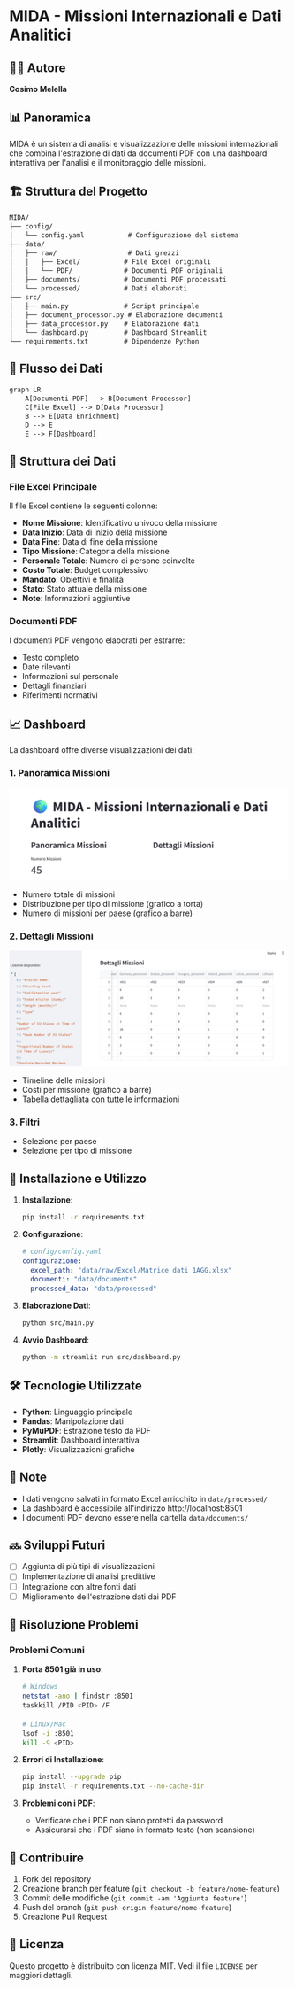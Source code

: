# MIDA - Missioni Internazionali e Dati Analitici

## 👨‍💻 Autore
**Cosimo Melella**

## 📊 Panoramica
MIDA è un sistema di analisi e visualizzazione delle missioni internazionali che combina l'estrazione di dati da documenti PDF con una dashboard interattiva per l'analisi e il monitoraggio delle missioni.

## 🏗️ Struttura del Progetto
```
MIDA/
├── config/
│   └── config.yaml           # Configurazione del sistema
├── data/
│   ├── raw/                  # Dati grezzi
│   │   ├── Excel/           # File Excel originali
│   │   └── PDF/             # Documenti PDF originali
│   ├── documents/           # Documenti PDF processati
│   └── processed/           # Dati elaborati
├── src/
│   ├── main.py              # Script principale
│   ├── document_processor.py # Elaborazione documenti
│   ├── data_processor.py    # Elaborazione dati
│   └── dashboard.py         # Dashboard Streamlit
└── requirements.txt         # Dipendenze Python
```

## 🔄 Flusso dei Dati
```mermaid
graph LR
    A[Documenti PDF] --> B[Document Processor]
    C[File Excel] --> D[Data Processor]
    B --> E[Data Enrichment]
    D --> E
    E --> F[Dashboard]
```

## 📁 Struttura dei Dati

### File Excel Principale
Il file Excel contiene le seguenti colonne:
- **Nome Missione**: Identificativo univoco della missione
- **Data Inizio**: Data di inizio della missione
- **Data Fine**: Data di fine della missione
- **Tipo Missione**: Categoria della missione
- **Personale Totale**: Numero di persone coinvolte
- **Costo Totale**: Budget complessivo
- **Mandato**: Obiettivi e finalità
- **Stato**: Stato attuale della missione
- **Note**: Informazioni aggiuntive

### Documenti PDF
I documenti PDF vengono elaborati per estrarre:
- Testo completo
- Date rilevanti
- Informazioni sul personale
- Dettagli finanziari
- Riferimenti normativi

## 📈 Dashboard
La dashboard offre diverse visualizzazioni dei dati:

### 1. Panoramica Missioni
![Panoramica Missioni](docs/images/panoramica%20missioni.png)
- Numero totale di missioni
- Distribuzione per tipo di missione (grafico a torta)
- Numero di missioni per paese (grafico a barre)

### 2. Dettagli Missioni
![Dettagli Missioni](docs/images/dettagli%20missioni.png)
- Timeline delle missioni
- Costi per missione (grafico a barre)
- Tabella dettagliata con tutte le informazioni

### 3. Filtri
- Selezione per paese
- Selezione per tipo di missione

## 🚀 Installazione e Utilizzo

1. **Installazione**:
   ```bash
   pip install -r requirements.txt
   ```

2. **Configurazione**:
   ```yaml
   # config/config.yaml
   configurazione:
     excel_path: "data/raw/Excel/Matrice dati 1AGG.xlsx"
     documenti: "data/documents"
     processed_data: "data/processed"
   ```

3. **Elaborazione Dati**:
   ```bash
   python src/main.py
   ```

4. **Avvio Dashboard**:
   ```bash
   python -m streamlit run src/dashboard.py
   ```

## 🛠️ Tecnologie Utilizzate
- **Python**: Linguaggio principale
- **Pandas**: Manipolazione dati
- **PyMuPDF**: Estrazione testo da PDF
- **Streamlit**: Dashboard interattiva
- **Plotly**: Visualizzazioni grafiche

## 📝 Note
- I dati vengono salvati in formato Excel arricchito in `data/processed/`
- La dashboard è accessibile all'indirizzo http://localhost:8501
- I documenti PDF devono essere nella cartella `data/documents/`

## 🔜 Sviluppi Futuri
- [ ] Aggiunta di più tipi di visualizzazioni
- [ ] Implementazione di analisi predittive
- [ ] Integrazione con altre fonti dati
- [ ] Miglioramento dell'estrazione dati dai PDF

## 🐛 Risoluzione Problemi

### Problemi Comuni
1. **Porta 8501 già in uso**:
   ```bash
   # Windows
   netstat -ano | findstr :8501
   taskkill /PID <PID> /F
   
   # Linux/Mac
   lsof -i :8501
   kill -9 <PID>
   ```

2. **Errori di Installazione**:
   ```bash
   pip install --upgrade pip
   pip install -r requirements.txt --no-cache-dir
   ```

3. **Problemi con i PDF**:
   - Verificare che i PDF non siano protetti da password
   - Assicurarsi che i PDF siano in formato testo (non scansione)

## 🤝 Contribuire
1. Fork del repository
2. Creazione branch per feature (`git checkout -b feature/nome-feature`)
3. Commit delle modifiche (`git commit -am 'Aggiunta feature'`)
4. Push del branch (`git push origin feature/nome-feature`)
5. Creazione Pull Request

## 📄 Licenza
Questo progetto è distribuito con licenza MIT. Vedi il file `LICENSE` per maggiori dettagli. 